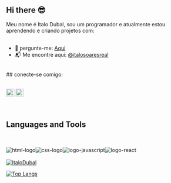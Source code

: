 ## Hi there :sunglasses:

 Meu nome é Italo Dubal, sou um programador e atualmente estou aprendendo e criando projetos com:
<br>
<br>

- :speech_balloon: pergunte-me: <a href="https://www.linkedin.com/in/italo-dubal-084818167/">Aqui</a>
- :mailbox_with_mail: Me encontre aqui: <a href="https://www.instagram.com/italosoaresreal/">@italosoaresreal</a>
<br>
## conecte-se comigo:
<br>
<br>

<img href="https://www.instagram.com/italosoaresreal/" src="https://camo.githubusercontent.com/cd6de81833b9d2f409fda7041274601ec15a3de2004ae99a4a8c021d552bc823/68747470733a2f2f63646e2e6a7364656c6976722e6e65742f6e706d2f73696d706c652d69636f6e734076332f69636f6e732f696e7374616772616d2e737667" alt="insta-logo" width="22px" />                                                                                                       <img href="https://www.linkedin.com/in/italo-dubal-084818167/" src="https://camo.githubusercontent.com/70a7364e4cab5012925da3ac158a64a992e400152b366dbb71b90fef4b4a1264/68747470733a2f2f63646e2e6a7364656c6976722e6e65742f6e706d2f73696d706c652d69636f6e734076332f69636f6e732f6c696e6b6564696e2e737667" width="22px" alt="insta-logo" alingn="left" />

<br>

## Languages and Tools
<br>

<img src="https://img.shields.io/badge/HTML5-E34F26?style=for-the-badge&logo=html5&logoColor=white" alt="html-logo"/><img src="https://img.shields.io/badge/CSS-239120?&style=for-the-badge&logo=css3&logoColor=white" alt="css-logo" /><img src="https://img.shields.io/badge/JavaScript-F7DF1E?style=for-the-badge&logo=javascript&logoColor=black" alt="logo-javascript" /><img src="https://img.shields.io/badge/React-20232A?style=for-the-badge&logo=react&logoColor=61DAFB" alt="logo-react" />
<br>
<br>
[![ItaloDubal](https://github-readme-stats.vercel.app/api?username=ItaloDubal)](https://github.com/anuraghazra/github-readme-stats)

[![Top Langs](https://github-readme-stats.vercel.app/api/top-langs/?username=ItaloDubal)](https://github.com/anuraghazra/github-readme-stats)
